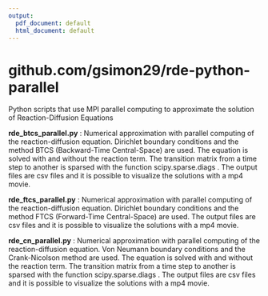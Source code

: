 ```yaml
---
output:
  pdf_document: default
  html_document: default
---
```

# github.com/gsimon29/rde-python-parallel
Python scripts that use MPI parallel computing to approximate the solution of Reaction-Diffusion Equations

__rde_btcs_parallel.py__ :
Numerical approximation with parallel computing of the reaction-diffusion equation.
Dirichlet boundary conditions and the method BTCS (Backward-Time Central-Space) are used.
The equation is solved with and without the reaction term.
The transition matrix from a time step to another is sparsed with the function scipy.sparse.diags .
The output files are csv files and it is possible to visualize the solutions with a mp4 movie. 

__rde_ftcs_parallel.py__ :
Numerical approximation with parallel computing of the reaction-diffusion equation.
Dirichlet boundary conditions and the method FTCS (Forward-Time Central-Space) are used.
The output files are csv files and it is possible to visualize the solutions with a mp4 movie. 

__rde_cn_parallel.py__ :
Numerical approximation with parallel computing of the reaction-diffusion equation.
Von Neumann boundary conditions and the Crank-Nicolson method are used.
The equation is solved with and without the reaction term.
The transition matrix from a time step to another is sparsed with the function scipy.sparse.diags .
The output files are csv files and it is possible to visualize the solutions with a mp4 movie. 